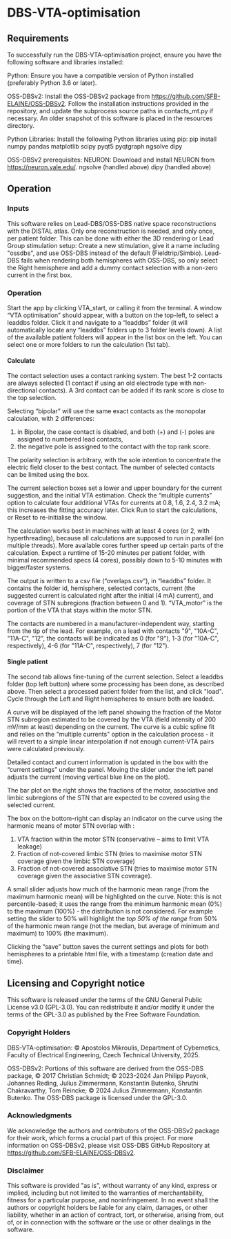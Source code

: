 # DBS-VTA-optimisation

## Requirements
To successfully run the DBS-VTA-optimisation project, ensure you have the following software and libraries installed:

Python: Ensure you have a compatible version of Python installed (preferably Python 3.6 or later).

OSS-DBSv2: Install the OSS-DBSv2 package from https://github.com/SFB-ELAINE/OSS-DBSv2. Follow the installation instructions provided in the repository, and update the subprocess source paths in contacts_mt.py if necessary. An older snapshot of this software is placed in the resources directory.

Python Libraries: Install the following Python libraries using pip:
pip install numpy pandas matplotlib scipy pyqt5 pyqtgraph ngsolve dipy

OSS-DBSv2 prerequisites:
NEURON: Download and install NEURON from https://neuron.yale.edu/.
ngsolve (handled above)
dipy (handled above)

## Operation

### Inputs
This software relies on Lead-DBS/OSS-DBS native space reconstructions with the DISTAL atlas. Only one reconstruction is needed, and only once, per patient folder. This can be done with either the 3D rendering or Lead Group stimulation setup: Create a new stimulation, give it a name including "ossdbs", and use OSS-DBS instead of the default (Fieldtrip/Simbio). Lead-DBS fails when rendering both hemispheres with OSS-DBS, so only select the Right hemisphere and add a dummy contact selection with a non-zero current in the first box.

### Operation
Start the app by clicking VTA_start, or calling it from the terminal.
A window “VTA optimisation” should appear, with a button on the top-left, to select a leaddbs folder. Click it and navigate to a “leaddbs” folder (it will automatically locate any “leaddbs” folders up to 3 folder levels down).
A list of the available patient folders will appear in the list box on the left. You can select one or more folders to run the calculation (1st tab).

#### Calculate
The contact selection uses a contact ranking system. The best 1-2 contacts are always selected (1 contact if using an old electrode type with non-directional contacts). A 3rd contact can be added if its rank score is close to the top selection. 

Selecting “bipolar” will use the same exact contacts as the monopolar calculation, with 2 differences: 
1.	in Bipolar, the case contact is disabled, and both (+) and (-) poles are assigned to numbered lead contacts,
2.	the negative pole is assigned to the contact with the top rank score.

The polarity selection is arbitrary, with the sole intention to concentrate the electric field closer to the best contact.
The number of selected contacts can be limited using the box.

The current selection boxes set a lower and upper boundary for the current suggestion, and the initial VTA estimation. 
Check the “multiple currents” option to calculate four additional VTAs for currents at 0.8, 1.6, 2.4, 3.2 mA; this increases the fitting accuracy later.
Click Run to start the calculations, or Reset to re-initialise the window.

The calculation works best in machines with at least 4 cores (or 2, with hyperthreading), because all calculations are supposed to run in parallel (on multiple threads). More available cores further speed up certain parts of the calculation. Expect a runtime of 15-20 minutes per patient folder, with minimal recommended specs (4 cores), possibly down to 5-10 minutes with bigger/faster systems.

The output is written to a csv file (“overlaps.csv”), in “leaddbs” folder.
It contains the folder id, hemisphere, selected contacts, current (the suggested current is calculated right after the initial (4 mA) current), and coverage of STN subregions (fraction between 0 and 1). “VTA_motor” is the portion of the VTA that stays within the motor STN.

The contacts are numbered in a manufacturer-independent way, starting from the tip of the lead. For example, on a lead with contacts "9", "10A-C", "11A-C", "12", the contacts will be indicated as 0 (for "9"), 1-3 (for "10A-C", respectively), 4-6 (for "11A-C", respectively), 7 (for "12").


#### Single patient
The second tab allows fine-tuning of the current selection. Select a leaddbs folder (top left button) where some processing has been done, as described above. Then select a processed patient folder from the list, and click "load". Cycle through the Left and Right hemispheres to ensure both are loaded.

A curve will be displayed of the left panel showing the fraction of the Motor STN subregion estimated to be covered by the VTA (field intensity of 200 mV/mm at least) depending on the current. The curve is a cubic spline fit and relies on the "multiple currents" option in the calculation process - it will revert to a simple linear interpolation if not enough current-VTA pairs were calculated previously.

Detailed contact and current information is updated in the box with the “current settings” under the panel.
Moving the slider under the left panel adjusts the current (moving vertical blue line on the plot).

The bar plot on the right shows the fractions of the motor, associative and limbic subregions of the STN that are expected to be covered using the selected current.

The box on the bottom-right can display an indicator on the curve using the harmonic means of motor STN overlap with :
1.	VTA fraction within the motor STN (conservative – aims to limit VTA leakage)
2.	Fraction of not-covered limbic STN (tries to maximise motor STN coverage given the limbic STN coverage)
3.	Fraction of not-covered associative STN (tries to maximise motor STN coverage given the associative STN coverage).

A small slider adjusts how much of the harmonic mean range (from the maximum harmonic mean) will be highlighted on the curve. Note: this is not percentile-based; it uses the range from the minimum harmonic mean (0%) to the maximum (100%) - the distribution is not considered. For example setting the slider to 50% will highlight the <i>top 50% of the range</i> from 50% of the harmonic mean range (not the median, but average of minimum and maximum) to 100% (the maximum).

Clicking the “save” button saves the current settings and plots for both hemispheres to a printable html file, with a timestamp (creation date and time).


## Licensing and Copyright notice
This software is released under the terms of the GNU General Public License v3.0 (GPL-3.0). You can redistribute it and/or modify it under the terms of the GPL-3.0 as published by the Free Software Foundation.

### Copyright Holders
DBS-VTA-optimisation: © Apostolos Mikroulis, Department of Cybernetics, Faculty of Electrical Engineering, Czech Technical University, 2025.

OSS-DBSv2: Portions of this software are derived from the OSS-DBS package, © 2017 Christian Schmidt; © 2023-2024 Jan Philipp Payonk, Johannes Reding, Julius Zimmermann, Konstantin Butenko, Shruthi Chakravarthy, Tom Reincke; © 2024 Julius Zimmermann, Konstantin Butenko. The OSS-DBS package is licensed under the GPL-3.0.

### Acknowledgments
We acknowledge the authors and contributors of the OSS-DBSv2 package for their work, which forms a crucial part of this project. For more information on OSS-DBSv2, please visit OSS-DBS GitHub Repository at https://github.com/SFB-ELAINE/OSS-DBSv2.

### Disclaimer
This software is provided "as is", without warranty of any kind, express or implied, including but not limited to the warranties of merchantability, fitness for a particular purpose, and noninfringement. In no event shall the authors or copyright holders be liable for any claim, damages, or other liability, whether in an action of contract, tort, or otherwise, arising from, out of, or in connection with the software or the use or other dealings in the software.

